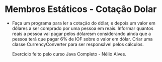 <h1> Membros Estáticos - Cotação Dolar
</h1>

<ul>
    <li>Faça um programa para ler a cotação do dólar, e depois um valor em dólares a ser comprado por uma pessoa em reais. Informar quantos reais a pessoa vai pagar pelos dólaresm considerando ainda que a pessoa terá que pagar 6% de IOF sobre o valor em dólar. Criar uma classe CurrencyConverter para ser responsável pelos cálculos.</li>

Exercício feito pelo curso Java Completo - Nélio Alves.







